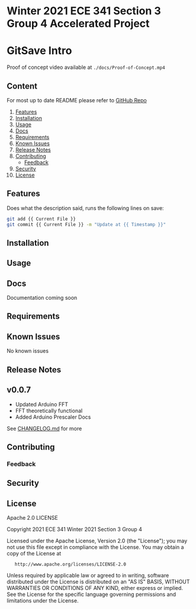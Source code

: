 # Winter 2021 ECE 341 Section 3 Group 4 Accelerated Project

# GitSave Intro

Proof of concept video available at `./docs/Proof-of-Concept.mp4`

## Content

For most up to date README please refer to [GitHub Repo](https://github.com/Anthonykung/W21-ECE-341-G4)

1. [Features](#Features)
2. [Installation](#Installation)
3. [Usage](#Usage)
4. [Docs](#Docs)
5. [Requirements](#Requirements)
6. [Known Issues](#Known-Issues)
7. [Release Notes](#Release-Notes)
8. [Contributing](#Contributing)
    - [Feedback](#Feedback)
9. [Security](#Security)
10. [License](#License)

## Features

Does what the description said, runs the following lines on save:

```bash
git add {{ Current File }}
git commit {{ Current File }} -m "Update at {{ Timestamp }}"
```

## Installation

## Usage

## Docs

Documentation coming soon

## Requirements

## Known Issues

No known issues

## Release Notes

## v0.0.7

- Updated Arduino FFT
- FFT theoretically functional
- Added Arduino Prescaler Docs

See [CHANGELOG.md](./CHANGELOG.md) for more

## Contributing

### Feedback

## Security

## License

Apache 2.0 LICENSE

Copyright 2021 ECE 341 Winter 2021 Section 3 Group 4

Licensed under the Apache License, Version 2.0 (the "License"); you may not use this file except in compliance with the License. You may obtain a copy of the License at

```
   http://www.apache.org/licenses/LICENSE-2.0
```

Unless required by applicable law or agreed to in writing, software distributed under the License is distributed on an "AS IS" BASIS, WITHOUT WARRANTIES OR CONDITIONS OF ANY KIND, either express or implied. See the License for the specific language governing permissions and limitations under the License.

